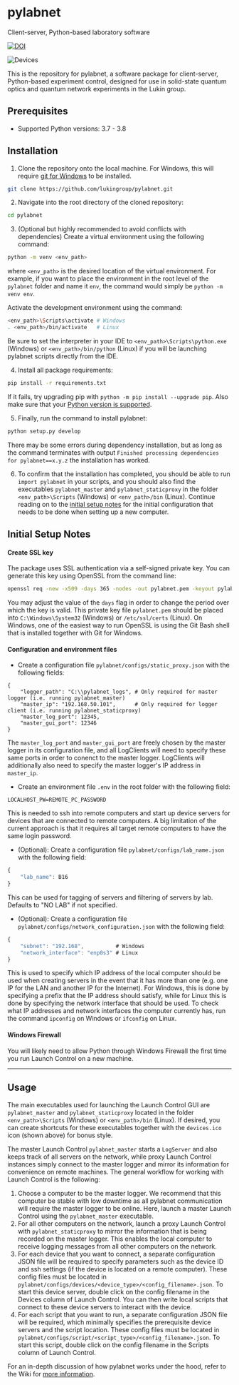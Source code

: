 # pylabnet

Client-server, Python-based laboratory software

[![DOI](https://zenodo.org/badge/219227835.svg)](https://zenodo.org/badge/latestdoi/219227835)

 ![Devices](https://raw.githubusercontent.com/lukingroup/pylabnet/master/devices.ico)

This is the repository for pylabnet, a software package for client-server, Python-based experiment control, designed for use in solid-state quantum optics and quantum network experiments in the Lukin group.

## Prerequisites

* Supported Python versions: 3.7 - 3.8

## Installation

1.  Clone the repository onto the local machine. For Windows, this will require [git for Windows](https://gitforwindows.org/) to be installed.
```bash
git clone https://github.com/lukingroup/pylabnet.git
```

2. Navigate into the root directory of the cloned repository:
```bash
cd pylabnet
```

3. (Optional but highly recommended to avoid conflicts with dependencies) Create a virtual environment using the following command:
```bash
python -m venv <env_path>
```
where `<env_path>` is the desired location of the virtual environment. For example, if you want to place the environment in the root level of the `pylabnet` folder and name it `env`, the command would simply be `python -m venv env`.

Activate the development environment using the command:
```bash
<env_path>\Scripts\activate # Windows
. <env_path>/bin/activate   # Linux
```
Be sure to set the interpreter in your IDE to `<env_path>\Scripts\python.exe` (Windows) or `<env_path>/bin/python` (Linux) if you will be launching pylabnet scripts directly from the IDE.

4.  Install all package requirements:
```bash
pip install -r requirements.txt
```

If it fails, try upgrading pip with `python -m pip install --upgrade pip`. Also make sure that your [Python version is supported](#prerequisites).

5. Finally, run the command to install pylabnet:
```bash
python setup.py develop
```

There may be some errors during dependency installation, but as long as the command terminates with output `Finished processing dependencies for pylabnet==x.y.z` the installation has worked.

6. To confirm that the installation has completed, you should be able to run  `import pylabnet` in your scripts, and you should also find the executables `pylabnet_master` and `pylabnet_staticproxy` in the folder `<env_path>\Scripts` (Windows) or `<env_path>/bin` (Linux). Continue reading on to the [initial setup notes](initial-setup-notes) for the initial configuration that needs to be done when setting up a new computer.


## Initial Setup Notes

#### Create SSL key

The package uses SSL authentication via a self-signed private key. You can generate this key using OpenSSL from the command line:
```bash
openssl req -new -x509 -days 365 -nodes -out pylabnet.pem -keyout pylabnet.pem
```
You may adjust the value of the `days` flag in order to change the period over which the key is valid. This private key file `pylabnet.pem` should be placed into `C:\Windows\System32` (Windows) or `/etc/ssl/certs` (Linux). On Windows, one of the easiest way to run OpenSSL is using the Git Bash shell that is installed together with Git for Windows.

#### Configuration and environment files 

* Create a configuration file `pylabnet/configs/static_proxy.json` with the following fields:
```
{
    "logger_path": "C:\\pylabnet_logs", # Only required for master logger (i.e. running pylabnet_master)
    "master_ip": "192.168.50.101",      # Only required for logger client (i.e. running pylabnet_staticproxy)
    "master_log_port": 12345,
    "master_gui_port": 12346
}
```
The `master_log_port` and `master_gui_port` are freely chosen by the master logger in its configuration file, and all LogClients will need to specify these same ports in order to conenct to the master logger. LogClients will additionally also need to specify the master logger's IP address in `master_ip`.


* Create an environment file `.env` in the root folder with the following field:
```
LOCALHOST_PW=REMOTE_PC_PASSWORD
```
This is needed to ssh into remote computers and start up device servers for devices that are connected to remote computers. A big limitation of the current approach is that it requires all target remote computers to have the same login password.

* (Optional): Create a configuration file `pylabnet/configs/lab_name.json` with the following field:
```javascript
{
    "lab_name": B16
}
```
This can be used for tagging of servers and filtering of servers by lab. Defaults to "NO LAB" if not specified.

* (Optional): Create a configuration file `pylabnet/configs/network_configuration.json` with the following field:
```javascript
{
    "subnet": "192.168",          # Windows
    "network_interface": "enp0s3" # Linux
}
```
This is used to specify which IP address of the local computer should be used when creating servers in the event that it has more than one (e.g. one IP for the LAN and another IP for the Internet). For Windows, this is done by specifying a prefix that the IP address should satisfy, while for Linux this is done by specifying the network interface that should be used. To check what IP addresses and network interfaces the computer currently has, run the command `ipconfig` on Windows or `ifconfig` on Linux.


#### Windows Firewall

You will likely need to allow Python through Windows Firewall the first time you run Launch Control on a new machine.

---

## Usage

The main executables used for launching the Launch Control GUI are `pylabnet_master` and `pylabnet_staticproxy` located in the folder `<env_path>\Scripts` (Windows) or `<env_path>/bin` (Linux). If desired, you can create shortcuts for these executables together with the `devices.ico` icon (shown above) for bonus style.

The master Launch Control `pylabnet_master` starts a `LogServer` and also keeps track of all servers on the network, while proxy Launch Control instances simply connect to the master logger and mirror its information for convenience on remote machines. The general workflow for working with Launch Control is the following:

1. Choose a computer to be the master logger. We recommend that this computer be stable with low downtime as all pylabnet communication will require the master logger to be online. Here, launch a master Launch Control using the `pylabnet_master` executable.
2. For all other computers on the network, launch a proxy Launch Control with `pylabnet_staticproxy` to mirror the information that is being recorded on the master logger. This enables the local computer to receive logging messages from all other computers on the network.
3. For each device that you want to connect, a separate configuration JSON file will be required to specify parameters such as the device ID and ssh settings (if the device is located on a remote computer). These config files must be located in `pylabnet/configs/devices/<device_type>/<config_filename>.json`. To start this device server, double click on the config filename in the Devices column of Launch Control. You can then write local scripts that connect to these device servers to interact with the device.
4. For each script that you want to run, a separate configuration JSON file will be required, which minimally specifies the prerequisite device servers and the script location. These config files must be located in `pylabnet/configs/script/<script_type>/<config_filename>.json`. To start this script, double click on the config filename in the Scripts column of Launch Control.

For an in-depth discussion of how pylabnet works under the hood, refer to the Wiki for [more information](https://github.com/lukingroup/pylabnet/wiki/1.-Intro-to-pylabnet#key-pylabnet-structure).
